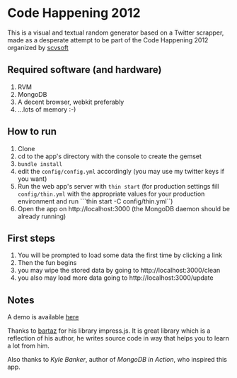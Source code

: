Code Happening 2012
===================

This is a visual and textual random generator based on a Twitter scrapper, made as a desperate attempt to be part of the Code Happening 2012 organized by [scvsoft](https://github.com/scvsoft)

## Required software (and hardware)

  1. RVM
  1. MongoDB
  1. A decent browser, webkit preferably
  1. ...lots of memory :-)

## How to run

  1. Clone
  1. cd to the app's directory with the console to create the gemset
  1. ```bundle install```
  1. edit the ```config/config.yml``` accordingly (you may use my twitter keys if you want)
  1. Run the web app's server with ```thin start``` (for production settings fill ```config/thin.yml``` with the appropriate values for your production environment and run ```thin start -C config/thin.yml``)
  1. Open the app on http://localhost:3000 (the MongoDB daemon should be already running)

## First steps

  1. You will be prompted to load some data the first time by clicking a link
  1. Then the fun begins
  1. you may wipe the stored data by going to http://localhost:3000/clean
  1. you also may load more data going to http://localhost:3000/update

## Notes

A demo is available [here](http://www.welovetocode.com.ar/)

Thanks to [bartaz](https://github.com/bartaz) for his library impress.js. It is great library which is a reflection of his author, he writes source code in way that helps you to learn a lot from him.

Also thanks to _Kyle Banker_, author of _MongoDB in Action_, who inspired this app.